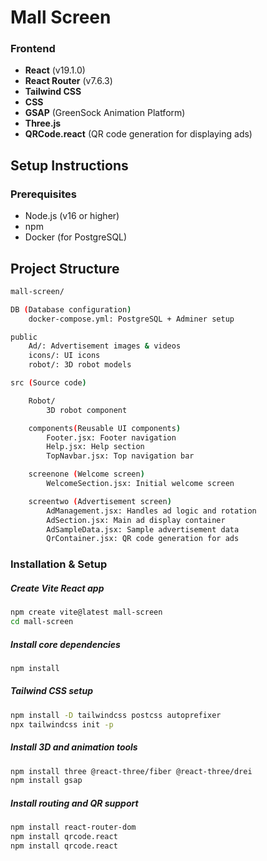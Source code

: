 # Mall Screen 

### Frontend

- **React** (v19.1.0) 
- **React Router** (v7.6.3)
- **Tailwind CSS** 
- **CSS** 
- **GSAP** (GreenSock Animation Platform) 
- **Three.js** 
- **QRCode.react** (QR code generation for displaying ads) 

## Setup Instructions

### Prerequisites

- Node.js (v16 or higher)  
- npm  
- Docker (for PostgreSQL)


## Project Structure
```bash
mall-screen/

DB (Database configuration)
    docker-compose.yml: PostgreSQL + Adminer setup  

public
    Ad/: Advertisement images & videos  
    icons/: UI icons  
    robot/: 3D robot models  

src (Source code)

    Robot/
        3D robot component

    components(Reusable UI components)
        Footer.jsx: Footer navigation  
        Help.jsx: Help section  
        TopNavbar.jsx: Top navigation bar  

    screenone (Welcome screen)
        WelcomeSection.jsx: Initial welcome screen  

    screentwo (Advertisement screen)
        AdManagement.jsx: Handles ad logic and rotation  
        AdSection.jsx: Main ad display container  
        AdSampleData.jsx: Sample advertisement data  
        QrContainer.jsx: QR code generation for ads  
```

### Installation & Setup

##### Create Vite React app
```bash
npm create vite@latest mall-screen
cd mall-screen
```
##### Install core dependencies
```bash
npm install
```

##### Tailwind CSS setup
```bash
npm install -D tailwindcss postcss autoprefixer
npx tailwindcss init -p
```

##### Install 3D and animation tools
```bash
npm install three @react-three/fiber @react-three/drei
npm install gsap
```

##### Install routing and QR support
```bash
npm install react-router-dom
npm install qrcode.react
npm install qrcode.react
```